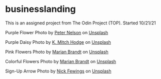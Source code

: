 # businesslanding
This is an assigned project from The Odin Project (TOP).
Started 10/21/21

  Purple Flower Photo by <a href="https://unsplash.com/@peterknelson?utm_source=unsplash&utm_medium=referral&utm_content=creditCopyText">Peter Nelson</a> on <a href="https://unsplash.com/s/photos/flowers-square?utm_source=unsplash&utm_medium=referral&utm_content=creditCopyText">Unsplash</a>
  
  Purple Daisy Photo by <a href="https://unsplash.com/@kmitchhodge?utm_source=unsplash&utm_medium=referral&utm_content=creditCopyText">K. Mitch Hodge</a> on <a href="https://unsplash.com/s/photos/flowers-square?utm_source=unsplash&utm_medium=referral&utm_content=creditCopyText">Unsplash</a>
  
  Pink Flowers Photo by <a href="https://unsplash.com/@marianbrandt2000?utm_source=unsplash&utm_medium=referral&utm_content=creditCopyText">Marian Brandt</a> on <a href="https://unsplash.com/s/photos/flowers-square?utm_source=unsplash&utm_medium=referral&utm_content=creditCopyText">Unsplash</a>
  
  Colorful Flowers Photo by <a href="https://unsplash.com/@marianbrandt2000?utm_source=unsplash&utm_medium=referral&utm_content=creditCopyText">Marian Brandt</a> on <a href="https://unsplash.com/s/photos/flowers-square?utm_source=unsplash&utm_medium=referral&utm_content=creditCopyText">Unsplash</a>
  
  Sign-Up Arrow Photo by <a href="https://unsplash.com/@jannerboy62?utm_source=unsplash&utm_medium=referral&utm_content=creditCopyText">Nick Fewings</a> on <a href="https://unsplash.com/s/photos/sign-up?utm_source=unsplash&utm_medium=referral&utm_content=creditCopyText">Unsplash</a>
  